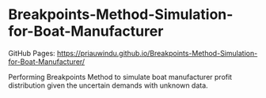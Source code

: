 # Breakpoints-Method-Simulation-for-Boat-Manufacturer

GitHub Pages: https://priauwindu.github.io/Breakpoints-Method-Simulation-for-Boat-Manufacturer/

Performing Breakpoints Method to simulate boat manufacturer profit distribution given the uncertain demands with unknown data.
